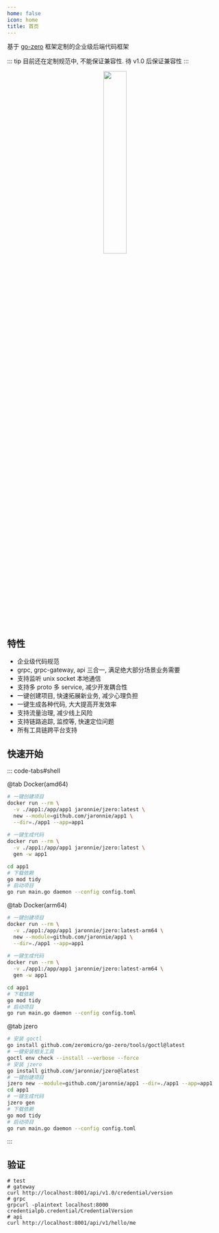 ```yaml
---
home: false
icon: home
title: 首页
---
```


基于 [go-zero](https://go-zero.dev) 框架定制的企业级后端代码框架

::: tip 目前还在定制规范中, 不能保证兼容性. 待 v1.0 后保证兼容性
:::

<div style="text-align: center;">
  <img src="https://oss.jaronnie.com/jzero.jpg" style="width: 33%;" alt=""/>
</div>

## 特性

* 企业级代码规范
* grpc, grpc-gateway, api 三合一, 满足绝大部分场景业务需要
* 支持监听 unix socket 本地通信
* 支持多 proto 多 service, 减少开发耦合性
* 一键创建项目, 快速拓展新业务, 减少心理负担
* 一键生成各种代码, 大大提高开发效率
* 支持流量治理, 减少线上风险
* 支持链路追踪, 监控等, 快速定位问题
* 所有工具链跨平台支持

## 快速开始

::: code-tabs#shell

@tab Docker(amd64)

```bash
# 一键创建项目
docker run --rm \
  -v ./app1:/app/app1 jaronnie/jzero:latest \
  new --module=github.com/jaronnie/app1 \
  --dir=./app1 --app=app1
  
# 一键生成代码
docker run --rm \
  -v ./app1:/app/app1 jaronnie/jzero:latest \
  gen -w app1

cd app1
# 下载依赖
go mod tidy
# 启动项目
go run main.go daemon --config config.toml
```

@tab Docker(arm64)

```bash
# 一键创建项目
docker run --rm \
  -v ./app1:/app/app1 jaronnie/jzero:latest-arm64 \
  new --module=github.com/jaronnie/app1 \
  --dir=./app1 --app=app1
  
# 一键生成代码
docker run --rm \
  -v ./app1:/app/app1 jaronnie/jzero:latest-arm64 \
  gen -w app1

cd app1
# 下载依赖
go mod tidy
# 启动项目
go run main.go daemon --config config.toml
```

@tab jzero

```bash
# 安装 goctl
go install github.com/zeromicro/go-zero/tools/goctl@latest
# 一键安装相关工具
goctl env check --install --verbose --force
# 安装 jzero
go install github.com/jaronnie/jzero@latest
# 一键创建项目
jzero new --module=github.com/jaronnie/app1 --dir=./app1 --app=app1
cd app1
# 一键生成代码
jzero gen
# 下载依赖
go mod tidy
# 启动项目
go run main.go daemon --config config.toml
```
:::

## 验证

```shell
# test
# gateway
curl http://localhost:8001/api/v1.0/credential/version
# grpc
grpcurl -plaintext localhost:8000 credentialpb.credential/CredentialVersion
# api
curl http://localhost:8001/api/v1/hello/me
```


